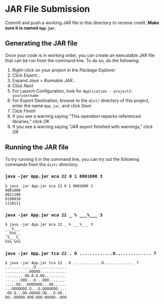 # JAR File Submission

Commit and push a working JAR file to this directory to receive credit.
**Make sure it is named `App.jar`.**

## Generating the JAR file

Once your code is in working order, you can create an executable JAR
file that can be run from the command line. To do so, do the following:

1. Right-click on your project in the _Package Explorer_
1. Click _Export..._
1. Expand _Java > Runnable JAR..._
1. Click _Next_
1. For Launch Configuration, look for `Application - project2-yourusername`
1. For Export Destination, browse to the `dist/` directory of this project,
   enter the name `App.jar`, and click _Save_
1. Click _Finish_
1. If you see a warning saying "This operation repacks referenced libraries,"
   click _OK_
1. If you see a warning saying "JAR export finished with warnings,"
   click _OK_

## Running the JAR file

To try running it in the command line, you can try out the following commands from
the `dist/` directory.

### `java -jar App.jar eca 22 0 1 0001000 3`

```console
$ java -jar App.jar eca 22 0 1 0001000 3
0001000
0011100
0100010
1110111
```

### `java -jar App.jar eca 22 _ % ___%___ 3`

```console
$ java -jar App.jar eca 22 _ % ___%___ 3
___%___
__%%%__
_%___%_
%%%_%%%
```

### `java -jar App.jar tca 22 . O .............O.............. 7`

```console
$ java -jar App.jar tca 22 . O .............O.............. 7
.............O..............
...........OOOOO............
.........OO.O.O.OO..........
.......OOO...O...OOO........
.....OO...OOOOOOO...OO......
...OOOOOOO.O...O.OOOOOOO....
.OO.O...OO.OOOOO.OO...O.OO..
OO..OOOOO.OOO.OOO.OOOOO..OOO
```
